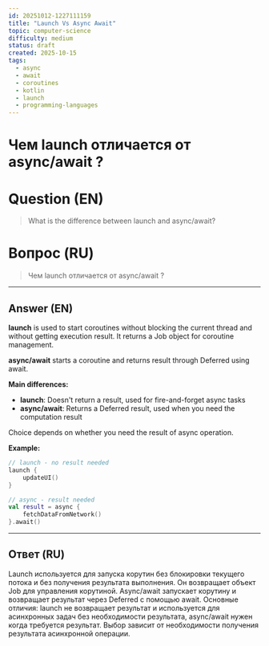 ```yaml
---
id: 20251012-1227111159
title: "Launch Vs Async Await"
topic: computer-science
difficulty: medium
status: draft
created: 2025-10-15
tags:
  - async
  - await
  - coroutines
  - kotlin
  - launch
  - programming-languages
---
```

# Чем launch отличается от async/await ?

# Question (EN)
> What is the difference between launch and async/await?

# Вопрос (RU)
> Чем launch отличается от async/await ?

---

## Answer (EN)

**launch** is used to start coroutines without blocking the current thread and without getting execution result. It returns a Job object for coroutine management.

**async/await** starts a coroutine and returns result through Deferred using await.

**Main differences:**
- **launch**: Doesn't return a result, used for fire-and-forget async tasks
- **async/await**: Returns a Deferred result, used when you need the computation result

Choice depends on whether you need the result of async operation.

**Example:**
```kotlin
// launch - no result needed
launch {
    updateUI()
}

// async - result needed
val result = async {
    fetchDataFromNetwork()
}.await()
```

---

## Ответ (RU)

Launch используется для запуска корутин без блокировки текущего потока и без получения результата выполнения. Он возвращает объект Job для управления корутиной. Async/await запускает корутину и возвращает результат через Deferred с помощью await. Основные отличия: launch не возвращает результат и используется для асинхронных задач без необходимости результата, async/await нужен когда требуется результат. Выбор зависит от необходимости получения результата асинхронной операции.

